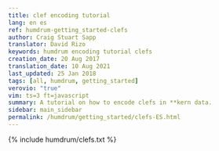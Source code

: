 ```yaml
---
title: clef encoding tutorial
lang: en es
ref: humdrum-getting_started-clefs
author: Craig Stuart Sapp
translator: David Rizo
keywords: humdrum encoding tutorial clefs
creation_date: 20 Aug 2017
translation_date: 10 Aug 2021
last_updated: 25 Jan 2018
tags: [all, humdrum, getting_started]
verovio: "true"
vim: ts=3 ft=javascript
summary: A tutorial on how to encode clefs in **kern data.
sidebar: main_sidebar
permalink: /humdrum/getting_started/clefs-ES.html
---
```


{% include humdrum/clefs.txt %}

